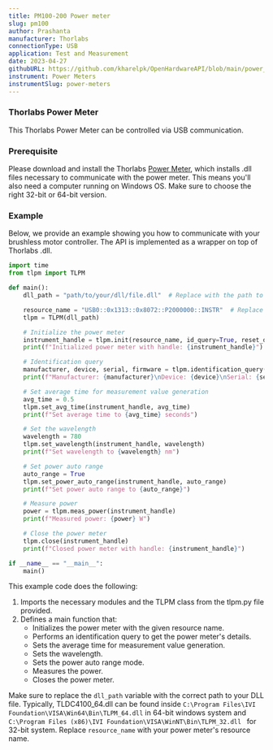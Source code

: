 ```yaml
---
title: PM100-200 Power meter
slug: pm100
author: Prashanta
manufacturer: Thorlabs
connectionType: USB
application: Test and Measurement
date: 2023-04-27
githubURL: https://github.com/kharelpk/OpenHardwareAPI/blob/main/power_meters/tlpm.py
instrument: Power Meters
instrumentSlug: power-meters
---
```

### **Thorlabs Power Meter**
This Thorlabs Power Meter can be controlled via USB communication.

### **Prerequisite**
Please download and install the Thorlabs [Power Meter](https://www.thorlabs.com/software_pages/ViewSoftwarePage.cfm?Code=PM100x), which installs .dll files necessary to communicate with the power meter. This means you'll also need a computer running on Windows OS. Make sure to choose the right 32-bit or 64-bit version. 

### **Example**
Below, we provide an example showing you how to communicate with your brushless motor controller. The API is implemented as a wrapper on top of Thorlabs .dll.

```python
import time
from tlpm import TLPM

def main():
    dll_path = "path/to/your/dll/file.dll"  # Replace with the path to your DLL file. TLPM_64.dll for 64-bit system and TLPM_32.dll for 32-bit system.

    resource_name = "USB0::0x1313::0x8072::P2000000::INSTR"  # Replace with your power meter's resource name
    tlpm = TLPM(dll_path)

    # Initialize the power meter
    instrument_handle = tlpm.init(resource_name, id_query=True, reset_device=True)
    print(f"Initialized power meter with handle: {instrument_handle}")

    # Identification query
    manufacturer, device, serial, firmware = tlpm.identification_query(instrument_handle)
    print(f"Manufacturer: {manufacturer}\nDevice: {device}\nSerial: {serial}\nFirmware: {firmware}")

    # Set average time for measurement value generation
    avg_time = 0.5
    tlpm.set_avg_time(instrument_handle, avg_time)
    print(f"Set average time to {avg_time} seconds")

    # Set the wavelength
    wavelength = 780
    tlpm.set_wavelength(instrument_handle, wavelength)
    print(f"Set wavelength to {wavelength} nm")

    # Set power auto range
    auto_range = True
    tlpm.set_power_auto_range(instrument_handle, auto_range)
    print(f"Set power auto range to {auto_range}")

    # Measure power
    power = tlpm.meas_power(instrument_handle)
    print(f"Measured power: {power} W")

    # Close the power meter
    tlpm.close(instrument_handle)
    print(f"Closed power meter with handle: {instrument_handle}")

if __name__ == "__main__":
    main()
```

This example code does the following:

1. Imports the necessary modules and the TLPM class from the tlpm.py file provided.
2. Defines a main function that:
    - Initializes the power meter with the given resource name.
    - Performs an identification query to get the power meter's details.
    - Sets the average time for measurement value generation.
    - Sets the wavelength.
    - Sets the power auto range mode.
    - Measures the power.
    - Closes the power meter.

Make sure to replace the `dll_path` variable with the correct path to your DLL file. Typically, TLDC4100_64.dll can be found inside `C:\Program Files\IVI Foundation\VISA\Win64\Bin\TLPM_64.dll` in 64-bit windows system and `C:\Program Files (x86)\IVI Foundation\VISA\WinNT\Bin\TLPM_32.dll ` for 32-bit system. Replace `resource_name` with your power meter's resource name.


